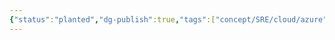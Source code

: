 ```yaml
---
{"status":"planted","dg-publish":true,"tags":["concept/SRE/cloud/azure"],"aliases":["POP"],"ms-learn-url":"https://learn.microsoft.com/en-us/azure/frontdoor/edge-locations-by-region","creation_date":"2024-05-02 18:40","permalink":"/concepts/azure-front-door-point-of-presence-locations/","dgPassFrontmatter":true}
---
```


